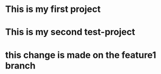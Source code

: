 # This is my first project
# This is my second test-project
# this change is made on the feature1 branch